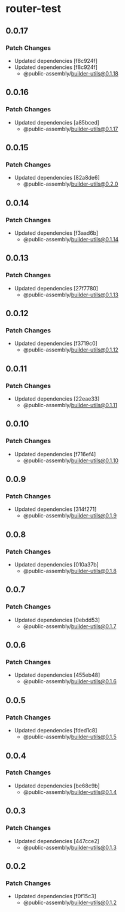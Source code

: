 # router-test

## 0.0.17

### Patch Changes

- Updated dependencies [f8c924f]
- Updated dependencies [f8c924f]
  - @public-assembly/builder-utils@0.1.18

## 0.0.16

### Patch Changes

- Updated dependencies [a85bced]
  - @public-assembly/builder-utils@0.1.17

## 0.0.15

### Patch Changes

- Updated dependencies [82a8de6]
  - @public-assembly/builder-utils@0.2.0

## 0.0.14

### Patch Changes

- Updated dependencies [f3aad6b]
  - @public-assembly/builder-utils@0.1.14

## 0.0.13

### Patch Changes

- Updated dependencies [27f7780]
  - @public-assembly/builder-utils@0.1.13

## 0.0.12

### Patch Changes

- Updated dependencies [f3719c0]
  - @public-assembly/builder-utils@0.1.12

## 0.0.11

### Patch Changes

- Updated dependencies [22eae33]
  - @public-assembly/builder-utils@0.1.11

## 0.0.10

### Patch Changes

- Updated dependencies [f716ef4]
  - @public-assembly/builder-utils@0.1.10

## 0.0.9

### Patch Changes

- Updated dependencies [314f271]
  - @public-assembly/builder-utils@0.1.9

## 0.0.8

### Patch Changes

- Updated dependencies [010a37b]
  - @public-assembly/builder-utils@0.1.8

## 0.0.7

### Patch Changes

- Updated dependencies [0ebdd53]
  - @public-assembly/builder-utils@0.1.7

## 0.0.6

### Patch Changes

- Updated dependencies [455eb48]
  - @public-assembly/builder-utils@0.1.6

## 0.0.5

### Patch Changes

- Updated dependencies [fded1c8]
  - @public-assembly/builder-utils@0.1.5

## 0.0.4

### Patch Changes

- Updated dependencies [be68c9b]
  - @public-assembly/builder-utils@0.1.4

## 0.0.3

### Patch Changes

- Updated dependencies [447cce2]
  - @public-assembly/builder-utils@0.1.3

## 0.0.2

### Patch Changes

- Updated dependencies [f0f15c3]
  - @public-assembly/builder-utils@0.1.2
